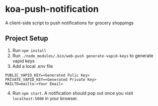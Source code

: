 # koa-push-notification
A client-side script to push notifications for grocery shoppings

## Project Setup
1. Run `npm install`
2. Run `./node_modules/.bin/web-push generate-vapid-keys` to generate vapid keys
3. Add a local .env file
```
PUBLIC_VAPID_KEY=<Generated Pulic Key>
PRIVATE_VAPID_KEY=<Generated Private Key>
MAILTO=mailto:<Your Email>
```
4. Run `npm start`. A notification should pop out once you visit `localhost:5000` in your browser.
